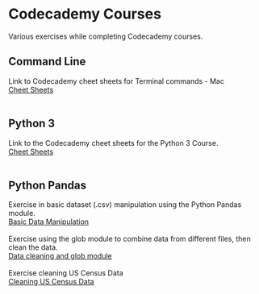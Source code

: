 # Codecademy Courses
Various exercises while completing Codecademy courses.
<br/> 
## Command Line  
Link to Codecademy cheet sheets for Terminal commands - Mac  
[Cheet Sheets](https://github.com/Archie722/Codecademy_Courses/tree/master/CommandLine/Cheat%20sheets)
<br/>
<br/>
## Python 3  
Link to the Codecademy cheet sheets for the Python 3 Course.<br/>
[Cheet Sheets](https://github.com/Archie722/Codecademy_Courses/tree/master/Python3_Course/Python%20-%20Cheet%20Sheets)
<br/>
<br/>
## Python Pandas
Exercise in basic dataset (.csv) manipulation using the Python Pandas module.  
[Basic Data Manipulation](https://github.com/Archie722/Codecademy_Courses/blob/master/Pandas_Course/Ad_Clicks/ad_clicks.ipynb)  <br/>
<br/>
Exercise using the glob module to combine data from different files, then clean the data.  
[Data cleaning and glob module](https://github.com/Archie722/Codecademy_Courses/blob/master/Pandas_Course/Cleaning_Data/glob_example/glob_example.ipynb)<br/><br/>
Exercise cleaning US Census Data<br/>
[Cleaning US Census Data](https://github.com/Archie722/Codecademy_Courses/blob/master/Pandas_Course/Cleaning_Data/Cleaning_US_Census_data/Cleaning_US_Census_Data.ipynb)
